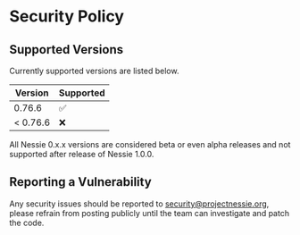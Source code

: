 # Security Policy

## Supported Versions

Currently supported versions are listed below.

| Version  | Supported          |
|----------|--------------------|
| 0.76.6   | :white_check_mark: |
| < 0.76.6 | :x:                |

All Nessie 0.x.x versions are considered beta or even alpha releases and not supported after
release of Nessie 1.0.0.

## Reporting a Vulnerability

Any security issues should be reported to security@projectnessie.org, please refrain from posting publicly until the team can investigate and patch the code.
